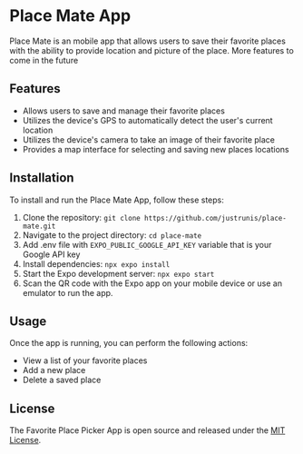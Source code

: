 # Place Mate App

Place Mate is an mobile app that allows users to save their favorite places with the ability to provide location and picture of the place. More features to come in the future

## Features

- Allows users to save and manage their favorite places
- Utilizes the device's GPS to automatically detect the user's current location
- Utilizes the device's camera to take an image of their favorite place
- Provides a map interface for selecting and saving new places locations

## Installation

To install and run the Place Mate App, follow these steps:

1. Clone the repository: `git clone https://github.com/justrunis/place-mate.git`
2. Navigate to the project directory: `cd place-mate`
3. Add .env file with `EXPO_PUBLIC_GOOGLE_API_KEY` variable that is your Google API key
4. Install dependencies: `npx expo install`
5. Start the Expo development server: `npx expo start`
6. Scan the QR code with the Expo app on your mobile device or use an emulator to run the app.

## Usage

Once the app is running, you can perform the following actions:

- View a list of your favorite places
- Add a new place
- Delete a saved place

## License

The Favorite Place Picker App is open source and released under the [MIT License](https://opensource.org/licenses/MIT).
